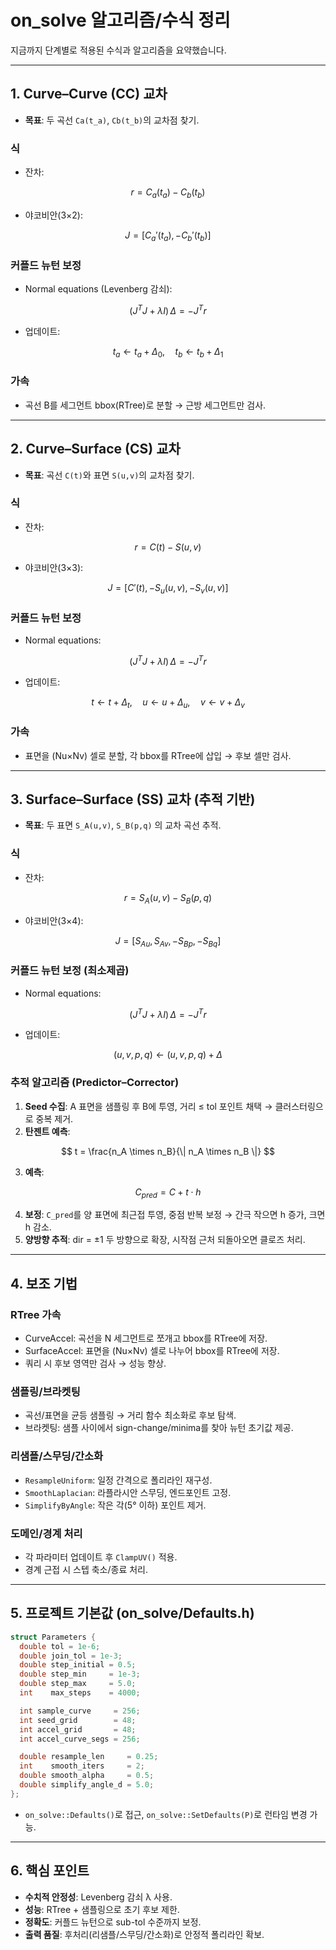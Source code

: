 
# on_solve 알고리즘/수식 정리

지금까지 단계별로 적용된 수식과 알고리즘을 요약했습니다.

---

## 1. Curve–Curve (CC) 교차

- **목표**: 두 곡선 `Ca(t_a)`, `Cb(t_b)`의 교차점 찾기.

### 식
- 잔차:  

```math
r = C_a(t_a) - C_b(t_b)
```

- 야코비안(3×2):  

```math
J = [C_a'(t_a), -C_b'(t_b)]
```

### 커플드 뉴턴 보정
- Normal equations (Levenberg 감쇠):  

```math
(J^T J + \lambda I)\,\Delta = -J^T r
```

- 업데이트:  

```math
t_a \leftarrow t_a + \Delta_0, \quad t_b \leftarrow t_b + \Delta_1
```

### 가속
- 곡선 B를 세그먼트 bbox(RTree)로 분할 → 근방 세그먼트만 검사.

---

## 2. Curve–Surface (CS) 교차

- **목표**: 곡선 `C(t)`와 표면 `S(u,v)`의 교차점 찾기.

### 식
- 잔차:  

```math
r = C(t) - S(u,v)
```

- 야코비안(3×3):  

```math
J = [C'(t), -S_u(u,v), -S_v(u,v)]
```

### 커플드 뉴턴 보정
- Normal equations:  

```math
(J^T J + \lambda I)\,\Delta = -J^T r
```

- 업데이트:  

```math
t \leftarrow t + \Delta_t, \quad u \leftarrow u + \Delta_u, \quad v \leftarrow v + \Delta_v
```

### 가속
- 표면을 (Nu×Nv) 셀로 분할, 각 bbox를 RTree에 삽입 → 후보 셀만 검사.

---

## 3. Surface–Surface (SS) 교차 (추적 기반)

- **목표**: 두 표면 `S_A(u,v)`, `S_B(p,q)` 의 교차 곡선 추적.

### 식
- 잔차:  

```math
r = S_A(u,v) - S_B(p,q)
```

- 야코비안(3×4):  

```math
J = [S_{Au}, S_{Av}, -S_{Bp}, -S_{Bq}]
```

### 커플드 뉴턴 보정 (최소제곱)
- Normal equations:  

```math
(J^T J + \lambda I)\,\Delta = -J^T r
```

- 업데이트:  

```math
(u,v,p,q) \leftarrow (u,v,p,q) + \Delta
```

### 추적 알고리즘 (Predictor–Corrector)
1. **Seed 수집**: A 표면을 샘플링 후 B에 투영, 거리 ≤ tol 포인트 채택 → 클러스터링으로 중복 제거.  
2. **탄젠트 예측**:  

$$
t = \frac{n_A \times n_B}{\| n_A \times n_B \|}
$$


3. **예측**:  

```math
C_{pred} = C + t \cdot h
```

4. **보정**: `C_pred`를 양 표면에 최근접 투영, 중점 반복 보정 → 간극 작으면 h 증가, 크면 h 감소.  
5. **양방향 추적**: dir = ±1 두 방향으로 확장, 시작점 근처 되돌아오면 클로즈 처리.

---

## 4. 보조 기법

### RTree 가속
- CurveAccel: 곡선을 N 세그먼트로 쪼개고 bbox를 RTree에 저장.  
- SurfaceAccel: 표면을 (Nu×Nv) 셀로 나누어 bbox를 RTree에 저장.  
- 쿼리 시 후보 영역만 검사 → 성능 향상.

### 샘플링/브라켓팅
- 곡선/표면을 균등 샘플링 → 거리 함수 최소화로 후보 탐색.  
- 브라켓팅: 샘플 사이에서 sign-change/minima를 찾아 뉴턴 초기값 제공.

### 리샘플/스무딩/간소화
- `ResampleUniform`: 일정 간격으로 폴리라인 재구성.  
- `SmoothLaplacian`: 라플라시안 스무딩, 엔드포인트 고정.  
- `SimplifyByAngle`: 작은 각(5° 이하) 포인트 제거.

### 도메인/경계 처리
- 각 파라미터 업데이트 후 `ClampUV()` 적용.  
- 경계 근접 시 스텝 축소/종료 처리.

---

## 5. 프로젝트 기본값 (on_solve/Defaults.h)

```cpp
struct Parameters {
  double tol = 1e-6;
  double join_tol = 1e-3;
  double step_initial = 0.5;
  double step_min     = 1e-3;
  double step_max     = 5.0;
  int    max_steps    = 4000;

  int sample_curve     = 256;
  int seed_grid        = 48;
  int accel_grid       = 48;
  int accel_curve_segs = 256;

  double resample_len     = 0.25;
  int    smooth_iters     = 2;
  double smooth_alpha     = 0.5;
  double simplify_angle_d = 5.0;
};
```

- `on_solve::Defaults()`로 접근, `on_solve::SetDefaults(P)`로 런타임 변경 가능.

---

## 6. 핵심 포인트

- **수치적 안정성**: Levenberg 감쇠 λ 사용.  
- **성능**: RTree + 샘플링으로 초기 후보 제한.  
- **정확도**: 커플드 뉴턴으로 sub-tol 수준까지 보정.  
- **출력 품질**: 후처리(리샘플/스무딩/간소화)로 안정적 폴리라인 확보.  
